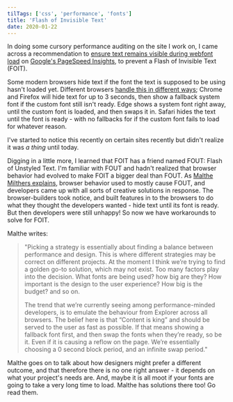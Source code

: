 ```yaml
---
tilTags: ['css', 'performance', 'fonts']
title: 'Flash of Invisible Text'
date: 2020-01-22
---
```


In doing some cursory performance auditing on the site I work on, I came across a recommendation to [ensure text remains visible during webfont load](https://web.dev/font-display/?) on [Google's PageSpeed Insights](https://developers.google.com/speed/pagespeed/insights), to prevent a Flash of Invisible Text (FOIT).

Some modern browsers hide text if the font the text is supposed to be using hasn't loaded yet. Different browsers [handle this in different ways](https://web.dev/avoid-invisible-text/); Chrome and Firefox will hide text for up to 3 seconds, then show a fallback system font if the custom font still isn't ready. Edge shows a system font right away, until the custom font is loaded, and then swaps it in. Safari hides the text until the font is ready - with no fallbacks for if the custom font fails to load for whatever reason.

I've started to notice this recently on certain sites recently but didn't realize it was _a thing_ until today.

Digging in a little more, I learned that FOIT has a friend named FOUT: Flash of Unstyled Text. I'm familiar with FOUT and hadn't realized that browser behavior had evolved to make FOIT a bigger deal than FOUT. As [Malthe Milthers explains](https://www.malthemilthers.com/font-loading-strategy-acceptable-flash-of-invisible-text/), browser behavior used to mostly cause FOUT, and developers came up with all sorts of creative solutions in response. The browser-builders took notice, and built features in to the browsers to do what they thought the developers wanted - hide text until its font is ready. But then developers were still unhappy! So now we have workarounds to solve for FOIT. 

Malthe writes: 

> "Picking a strategy is essentially about finding a balance between performance and design. This is where different strategies may be correct on different projects. At the moment I think we’re trying to find a golden go-to solution, which may not exist. Too many factors play into the decision. What fonts are being used? how big are they? How important is the design to the user experience? How big is the budget? and so on.
> 
> The trend that we’re currently seeing among performance-minded developers, is to emulate the behaviour from Explorer across all browsers. The belief here is that “Content is king” and should be served to the user as fast as possible. If that means showing a fallback font first, and then swap the fonts when they’re ready, so be it. Even if it is causing a reflow on the page. We’re essentially choosing a 0 second block period, and an infinite swap period."

Malthe goes on to talk about how designers might prefer a different outcome, and that therefore there is no one right answer - it depends on what your project's needs are. And, maybe it is all moot if your fonts are going to take a very long time to load. Malthe has solutions there too! Go read them.